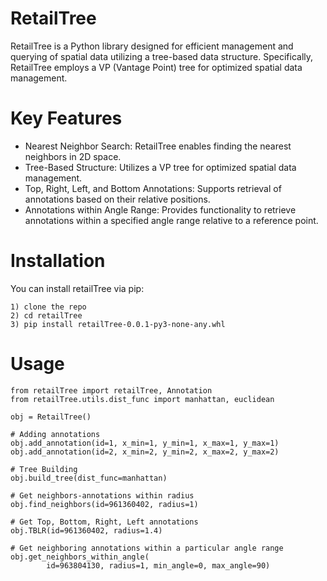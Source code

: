 # RetailTree
RetailTree is a Python library designed for efficient management and querying of spatial data utilizing a tree-based data structure. Specifically, RetailTree employs a VP (Vantage Point) tree for optimized spatial data management.

# Key Features

- Nearest Neighbor Search: RetailTree enables finding the nearest neighbors in 2D space.
- Tree-Based Structure: Utilizes a VP tree for optimized spatial data management.
- Top, Right, Left, and Bottom Annotations:
  Supports retrieval of annotations based on their relative positions.
- Annotations within Angle Range: Provides functionality to retrieve annotations within a specified angle range relative to a reference point.

# Installation

You can install retailTree via pip:

```
1) clone the repo
2) cd retailTree
3) pip install retailTree-0.0.1-py3-none-any.whl
```

# Usage

```
from retailTree import retailTree, Annotation
from retailTree.utils.dist_func import manhattan, euclidean

obj = RetailTree()

# Adding annotations
obj.add_annotation(id=1, x_min=1, y_min=1, x_max=1, y_max=1)
obj.add_annotation(id=2, x_min=2, y_min=2, x_max=2, y_max=2)

# Tree Building
obj.build_tree(dist_func=manhattan)

# Get neighbors-annotations within radius
obj.find_neighbors(id=961360402, radius=1)

# Get Top, Bottom, Right, Left annotations
obj.TBLR(id=961360402, radius=1.4)

# Get neighboring annotations within a particular angle range
obj.get_neighbors_within_angle(
        id=963804130, radius=1, min_angle=0, max_angle=90)

```
